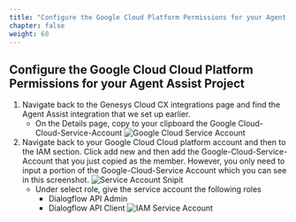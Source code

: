 ```yaml
---
title: "Configure the Google Cloud Platform Permissions for your Agent Assist Project"
chapter: false
weight: 60
---
```


## Configure the Google Cloud Cloud Platform Permissions for your Agent Assist Project

1. Navigate back to the Genesys Cloud CX integrations page and find the Agent Assist integration that we set up earlier. 
    - On the Details page, copy to your clipboard the Google Cloud-Cloud-Service-Account
    ![Google Cloud Service Account](/images/googleCloudServiceAccount.jpg)
2. Navigate back to your Google Cloud Cloud platform account and then to the IAM section. Click add new and then add the Google-Cloud-Service-Account that you just copied as the member. However, you only need to input a portion of the Google-Cloud-Service Account which you can see in this screenshot.
![Service Account Snipit](/images/serviceAccountSnip.jpg)
    - Under select role, give the service account the following roles
        - Dialogflow API Admin
        - Dialogflow API Client
        ![IAM Service Account](/images/IAMServiceAccount.jpg)